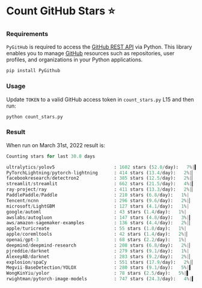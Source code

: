 # Count GitHub Stars ⭐

### Requirements

`PyGitHub` is required to access the [GitHub REST API] via Python. This library enables you to manage [GitHub] resources such as repositories, user profiles, and organizations in your Python applications.

[GitHub REST API]: https://docs.github.com/en/rest
[GitHub]: https://github.com

```bash
pip install PyGithub
```

### Usage

Update `TOKEN` to a valid GitHub access token in `count_stars.py` L15 and then run:

```python
python count_stars.py
```

### Result

When run on March 31st, 2022 result is:

```python
Counting stars for last 30.8 days

ultralytics/yolov5                      : 1602 stars (52.0/day):   7%|▋         | 1602/24084 [00:12<02:58, 126.09it/s]
PyTorchLightning/pytorch-lightning      : 414 stars (13.4/day):   2%|▏         | 414/17853 [00:03<02:20, 124.19it/s]
facebookresearch/detectron2             : 385 stars (12.5/day):   2%|▏         | 385/20348 [00:03<02:43, 121.77it/s]
streamlit/streamlit                     : 662 stars (21.5/day):   4%|▎         | 662/18475 [00:05<02:18, 128.50it/s]
ray-project/ray                         : 411 stars (13.3/day):   2%|▏         | 411/19700 [00:03<02:33, 125.83it/s]
PaddlePaddle/Paddle                     : 210 stars (6.8/day):   1%|          | 210/17868 [00:01<02:25, 121.37it/s]
Tencent/ncnn                            : 296 stars (9.6/day):   2%|▏         | 296/14171 [00:02<01:49, 126.74it/s]
microsoft/LightGBM                      : 127 stars (4.1/day):   1%|          | 127/13609 [00:01<02:16, 98.64it/s]
google/automl                           : 43 stars (1.4/day):   1%|          | 43/4939 [00:00<00:48, 100.11it/s]
awslabs/autogluon                       : 147 stars (4.8/day):   3%|▎         | 147/4305 [00:01<00:36, 115.48it/s]
aws/amazon-sagemaker-examples           : 136 stars (4.4/day):   2%|▏         | 136/6721 [00:01<01:05, 100.64it/s]
apple/turicreate                        : 55 stars (1.8/day):   1%|          | 55/10646 [00:00<01:25, 123.90it/s]
apple/coremltools                       : 42 stars (1.4/day):   2%|▏         | 42/2608 [00:00<00:24, 104.11it/s]
openai/gpt-3                            : 68 stars (2.2/day):   1%|          | 68/11138 [00:00<02:21, 78.42it/s]
deepmind/deepmind-research              : 208 stars (6.8/day):   2%|▏         | 208/9923 [00:01<01:22, 118.31it/s]
pjreddie/darknet                        : 279 stars (9.1/day):   1%|          | 279/22483 [00:02<02:56, 125.61it/s]
AlexeyAB/darknet                        : 283 stars (9.2/day):   2%|▏         | 283/18773 [00:02<02:28, 124.58it/s]
explosion/spaCy                         : 551 stars (17.9/day):   2%|▏         | 551/23043 [00:04<03:15, 114.84it/s]
Megvii-BaseDetection/YOLOX              : 280 stars (9.1/day):   5%|▍         | 280/6016 [00:02<00:44, 129.15it/s]
WongKinYiu/yolor                        : 78 stars (2.5/day):   5%|▌         | 78/1470 [00:00<00:10, 132.87it/s]
rwightman/pytorch-image-models          : 747 stars (24.3/day):   4%|▍         | 747/17392 [00:05<02:11, 126.24it/s]
```

